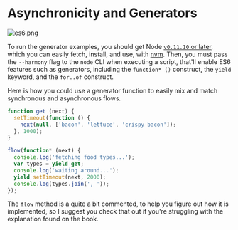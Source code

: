 # Asynchronicity and Generators

![es6.png][1]

To run the generator examples, you should get Node [`v0.11.10` or later][2], which you can easily fetch, install, and use, with [nvm][3]. Then, you must pass the `--harmony` flag to the `node` CLI when executing a script, that'll enable ES6 features such as generators, including the `function* ()` construct, the `yield` keyword, and the `for..of` construct.

Here is how you could use a generator function to easily mix and match synchronous and asynchronous flows.

```js
function get (next) {
  setTimeout(function () {
    next(null, ['bacon', 'lettuce', 'crispy bacon']);
  }, 1000);
}

flow(function* (next) {
  console.log('fetching food types...');
  var types = yield get;
  console.log('waiting around...');
  yield setTimeout(next, 2000);
  console.log(types.join(', '));
});
```

The [`flow`][4] method is a quite a bit commented, to help you figure out how it is implemented, so I suggest you check that out if you're struggling with the explanation found on the book.

[1]: https://raw.github.com/bevacqua/buildfirst/master/images/es6.png
[2]: http://nodejs.org/dist
[3]: https://github.com/creationix/nvm
[4]: https://github.com/bevacqua/buildfirst/tree/master/ch06/13_generator-flow/flow.js
